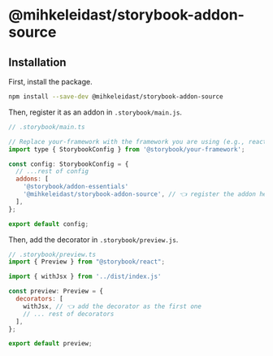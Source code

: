 # @mihkeleidast/storybook-addon-source

## Installation

First, install the package.

```sh
npm install --save-dev @mihkeleidast/storybook-addon-source
```

Then, register it as an addon in `.storybook/main.js`.

```js
// .storybook/main.ts

// Replace your-framework with the framework you are using (e.g., react-webpack5, vue3-vite)
import type { StorybookConfig } from '@storybook/your-framework';

const config: StorybookConfig = {
  // ...rest of config
  addons: [
    '@storybook/addon-essentials'
    '@mihkeleidast/storybook-addon-source', // 👈 register the addon here
  ],
};

export default config;
```

Then, add the decorator in `.storybook/preview.js`.

```js
// .storybook/preview.ts
import { Preview } from "@storybook/react";

import { withJsx } from '../dist/index.js'

const preview: Preview = {
  decorators: [
    withJsx, // 👈 add the decorator as the first one
    // ... rest of decorators
  ],
};

export default preview;
```

